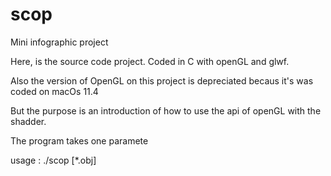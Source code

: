 # scop
Mini infographic project


Here, is the source code project. Coded in C with openGL and glwf.

Also the version of OpenGL on this project is depreciated becaus it's was coded on macOs 11.4

But the purpose is an introduction of how to use the api of openGL with the shadder.

The program takes one paramete

usage : ./scop [*.obj]
